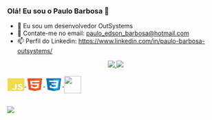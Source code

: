 ### Olá! Eu sou o Paulo Barbosa 👋

- 🔭 Eu sou um desenvolvedor OutSystems
- 💬 Contate-me no email: paulo_edson_barbosa@hotmail.com
- 📫 Perfil do Linkedin: https://www.linkedin.com/in/paulo-barbosa-outsystems/

<div align="center">
  <a href="https://github.com/Paulobarbosa25">
  <img width="48%" src="https://github-readme-stats.vercel.app/api?username=Paulobarbosa25&show_icons=true&theme=dark&include_all_commits=true&count_private=true"/>
  <img width="48%" src="https://github-readme-stats.vercel.app/api/top-langs/?username=Paulobarbosa25&layout=compact&langs_count=7&theme=dark"/>
</div>
<div style="display: inline_block"><br>
  <img align="center" alt="Rafa-Js" height="30" width="40" src="https://raw.githubusercontent.com/devicons/devicon/master/icons/javascript/javascript-plain.svg">
  <img align="center" alt="Rafa-HTML" height="30" width="40" src="https://raw.githubusercontent.com/devicons/devicon/master/icons/html5/html5-original.svg">
  <img align="center" alt="Rafa-CSS" height="30" width="40" src="https://raw.githubusercontent.com/devicons/devicon/master/icons/css3/css3-original.svg">
  <img align="center" height="40" width="40" src="https://pics.prcm.jp/f64b70fe183db/83179728/png/83179728_220x220.png">

##

<div>
<a href="https://www.linkedin.com/in/paulo-barbosa-outsystems/" target="_blank"><img src="https://img.shields.io/badge/-LinkedIn-%230077B5?style=for-the-badge&logo=linkedin&logoColor=white" target="_blank"></a> 
</div>
